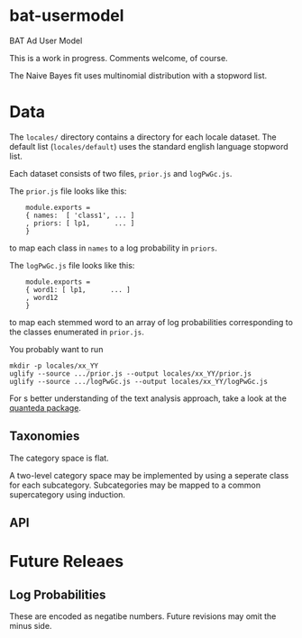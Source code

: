# bat-usermodel
BAT Ad User Model

This is a work in progress. Comments welcome, of course.

The Naive Bayes fit uses multinomial distribution with a stopword list.

# Data
The `locales/` directory contains a directory for each locale dataset.
The default list (`locales/default`) uses the standard english language stopword list.

Each dataset consists of two files, `prior.js` and `logPwGc.js`.

The `prior.js` file looks like this:

        module.exports =
        { names:  [ 'class1', ... ]
        , priors: [ lp1,      ... ]
        }

to map each class in `names` to a log probability in `priors`.

The `logPwGc.js` file looks like this:

        module.exports =
        { word1: [ lp1,      ... ]
        , word12
        }

to map each stemmed word to an array of log probabilities corresponding to the classes enumerated in `prior.js`.

You probably want to run

    mkdir -p locales/xx_YY
    uglify --source .../prior.js --output locales/xx_YY/prior.js
    uglify --source .../logPwGc.js --output locales/xx_YY/logPwGc.js

For s better understanding of the text analysis approach,
take a look at the [quanteda package](https://docs.quanteda.io/).

## Taxonomies
The category space is flat.

A two-level category space may be implemented by using a seperate class for each subcategory.
Subcategories may be mapped to a common supercategory using induction.

## API



# Future Releaes

## Log Probabilities
These are encoded as negatibe numbers.
Future revisions may omit the minus side.
